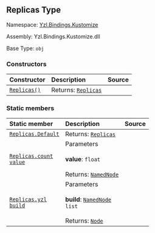 ## Replicas Type

Namespace: [Yzl.Bindings.Kustomize](https://queil.github.io/yzl/reference/yzl-bindings-kustomize)

Assembly: Yzl.Bindings.Kustomize.dll

Base Type: <code>obj</code>



### Constructors

Constructor | Description | Source
:--- | :--- | :---:
[<code><span>Replicas<span>()</span></span></code>](#(+.ctor+)) | Returns: <code><a href="https://queil.github.io/yzl/reference/yzl-bindings-kustomize-replicas">Replicas</a></code><br /> | &#32;


### Static members

Static member | Description | Source
:--- | :--- | :---:
[<code><span>Replicas.Default</span></code>](#Default) | Returns: <code><a href="https://queil.github.io/yzl/reference/yzl-bindings-kustomize-replicas">Replicas</a></code><br /> | &#32;
[<code><span>Replicas.count&#32;<span>value</span></span></code>](#count) | Parameters<br /><br />**value**: <code>float</code><br /><br />Returns: <code><a href="https://queil.github.io/yzl/reference/yzl-core-yzl-namednode">NamedNode</a></code><br /> | &#32;
[<code><span>Replicas.yzl&#32;<span>build</span></span></code>](#yzl) | Parameters<br /><br />**build**: <code><span><a href="https://queil.github.io/yzl/reference/yzl-core-yzl-namednode">NamedNode</a>&#32;list</span></code><br /><br />Returns: <code><a href="https://queil.github.io/yzl/reference/yzl-core-yzl-node">Node</a></code><br /> | &#32;



